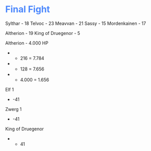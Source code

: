 # <font color = 4d88fd>Final Fight</font>
Sylthar - 18
Telvoc - 23
Meavvan - 21
Sassy - 15
Mordenkainen - 17

Altherion - 19
King of Druegenor - 5


Altherion - 4.000 HP
- - 216 = 7.784
- - 128 = 7.656
- - 4.000 = 1.656

Elf 1 
- -41

Zwerg 1
- -41

King of Druegenor
- - 41